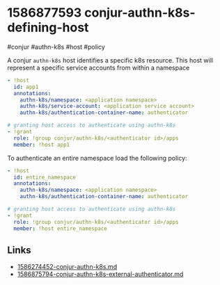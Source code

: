 # 1586877593 conjur-authn-k8s-defining-host
#conjur #authn-k8s #host #policy

A conjur `authn-k8s` host identifies a specific k8s resource.
This host will represent a specific service accounts from within a namespace
```yaml
- !host
  id: app1
  annotations:
    authn-k8s/namespace: <application namespace>
    authn-k8s/service-account: <application service account>
    authn-k8s/authentication-container-name: authenticator

# granting host access to authenticate using authn-k8s
- !grant
  role: !group conjur/authn-k8s/<authenticator id>/apps
  member: !host app1
```

To authenticate an entire namespace load the following policy:
```yaml
- !host
  id: entire_namespace
  annotations:
    authn-k8s/namespace: <application namespace>
    authn-k8s/authentication-container-name: authenticator

# granting host access to authenticate using authn-k8s
- !grant
  role: !group conjur/authn-k8s/<authenticator id>/apps
  member: !host entire_namespace
```



## Links
- [1586274452-conjur-authn-k8s.md](1586274452-conjur-authn-k8s.md)
- [1586875794-conjur-authn-k8s-external-authenticator.md](1586875794-conjur-authn-k8s-external-authenticator.md)
